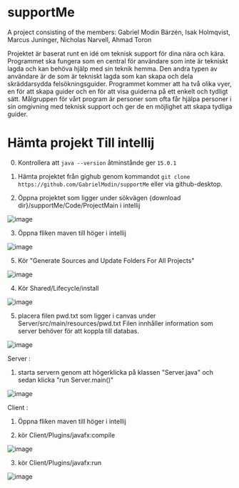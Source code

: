 # supportMe

A project consisting of the members:
Gabriel Modin Bärzén,
Isak Holmqvist,
Marcus Juninger,
Nicholas Narvell,
Ahmad Toron

Projektet är baserat runt en idé om teknisk support för dina nära och kära. Programmet ska fungera som en central för användare som inte är tekniskt lagda och kan behöva hjälp med sin teknik hemma. Den andra typen av användare är de som är tekniskt lagda som kan skapa och dela skräddarsydda felsökningsguider. Programmet kommer att ha två olika vyer, en för att skapa guider och en för att visa guiderna på ett enkelt och tydligt sätt. Målgruppen för vårt program är personer som ofta får hjälpa personer i sin omgivning med teknisk support och ger de en möjlighet att skapa tydliga guider. 

# Hämta projekt Till intellij
0. Kontrollera att ```java --version``` åtminstånde ger ```15.0.1```

1. Hämta projektet från gighub genom kommandot ```git clone https://github.com/GabrielModin/supportMe``` eller via github-desktop.

2. Öppna projektet som ligger under sökvägen {download dir}/supportMe/Code/ProjectMain i intellij

![image](https://user-images.githubusercontent.com/71310727/117422219-a4e12e80-af1f-11eb-959f-ac41870c0066.png)

3. Öppna fliken maven till höger i intellij

![image](https://user-images.githubusercontent.com/71310727/117422331-c6421a80-af1f-11eb-9c16-d53d1561028e.png)

5. Kör "Generate Sources and Update Folders For All Projects"

![image](https://user-images.githubusercontent.com/71310727/117422442-e4a81600-af1f-11eb-8d53-b388c67ab0ca.png)

4. Kör Shared/Lifecycle/install

![image](https://user-images.githubusercontent.com/71310727/117422518-f8537c80-af1f-11eb-8f4c-b71070f21c6c.png)

5. placera filen pwd.txt som ligger i canvas under Server/src/main/resources/pwd.txt
Filen innhåller information som server behöver för att koppla till databas.

![image](https://user-images.githubusercontent.com/71310727/117422663-2a64de80-af20-11eb-8acc-bebd3688ba1f.png)

Server :
1. starta servern genom att högerklicka på klassen "Server.java" och sedan klicka "run Server.main()"

![image](https://user-images.githubusercontent.com/71310727/117423740-559bfd80-af21-11eb-83b5-aad2e1d36db1.png)

Client :
1. Öppna fliken maven till höger i intellij

2. kör Client/Plugins/javafx:compile

![image](https://user-images.githubusercontent.com/71310727/117423841-6c425480-af21-11eb-8bfa-bb22375666bd.png)

3. kör Client/Plugins/javafx:run

![image](https://user-images.githubusercontent.com/71310727/117423855-706e7200-af21-11eb-8671-d59738069163.png)

